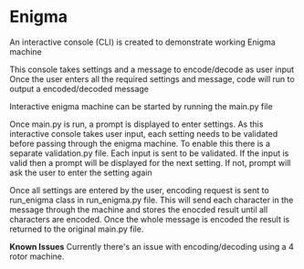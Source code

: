 # Enigma
An interactive console (CLI) is created to demonstrate working Enigma machine

This console takes settings and a message to encode/decode as user input
Once the user enters all the required settings and message, code will run to output a encoded/decoded message

Interactive enigma machine can be started by running the main.py file

Once main.py is run, a prompt is displayed to enter settings. 
As this interactive console takes user input, each setting needs to be validated before passing through the enigma machine. 
To enable this there is a separate validation.py file. 
Each input is sent to be validated. 
If the input is valid then a prompt will be displayed for the next setting. If not, prompt will ask the user to enter the setting again

Once all settings are entered by the user, encoding request is sent to run_enigma class in run_enigma.py file. 
This will send each character in the message through the machine and stores the enocded result until all characters are encoded. 
Once the whole message is encoded the result is returned to the original main.py file.

**Known Issues**
Currently there's an issue with encoding/decoding using a 4 rotor machine.
